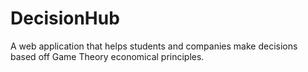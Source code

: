 # DecisionHub
A web application that helps students and companies make decisions based off Game Theory economical principles.
